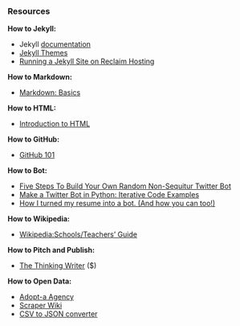 <h3>Resources</h3>

<p><strong>How to Jekyll:</strong></p>

<ul>
<li>Jekyll <a href="http://jekyllrb.com/">documentation</a></li>
<li><a href="http://jekyllthemes.org/">Jekyll Themes</a></li>
<li><a href="https://blog.timowens.io/running-a-jekyll-site-on-reclaim-hosting/">Running a Jekyll Site on Reclaim Hosting</a></li>
</ul>

<p><strong>How to Markdown:</strong></p>

<ul>
<li><a href="https://daringfireball.net/projects/markdown/basics">Markdown: Basics</a></li>
</ul>

<p><strong>How to HTML:</strong></p>

<ul>
<li><a href="https://developer.mozilla.org/en-US/docs/Web/Guide/HTML/Introduction">Introduction to HTML</a></li>
</ul>

<p><strong>How to GitHub:</strong></p>

<ul>
<li><a href="http://audreywatters.github.io/github-101/">GitHub 101</a></li>
</ul>

<p><strong>How to Bot:</strong></p>

<ul>
<li><a href="http://readwrite.com/2014/06/20/random-non-sequitur-twitter-bot-instructions/">Five Steps To Build Your Own Random Non-Sequitur Twitter Bot</a></li>
<li><a href="http://jitp.commons.gc.cuny.edu/make-a-twitter-bot-in-python-iterative-code-examples/">Make a Twitter Bot in Python: Iterative Code Examples</a></li>
<li><a href="https://medium.com/the-mission/how-i-turned-my-resume-into-a-bot-and-how-you-can-too-f03847352baa#.p5wedmx73">How I turned my resume into a bot. (And how you can too!)</a></li>
</ul>

<p><strong>How to Wikipedia:</strong></p>

<ul>
<li><a href="https://simple.wikipedia.org/wiki/Wikipedia:Schools/Teachers%27_Guide#Introducing_Wikipedia">Wikipedia:Schools/Teachers&#8217; Guide</a></li>
</ul>

<p><strong>How to Pitch and Publish:</strong></p>

<ul>
<li><a href="https://thethinkingwriter.wordpress.com/">The Thinking Writer</a> ($)</li>
</ul>

<p><strong>How to Open Data:</strong></p>

<ul>
<li><a href="http://adopta.agency/">Adopt-a Agency</a></li>
<li><a href="https://scraperwiki.com/">Scraper Wiki</a></li>
<li><a href="http://kinlane.github.io/csv-converter/">CSV to JSON converter</a></li>
</ul>